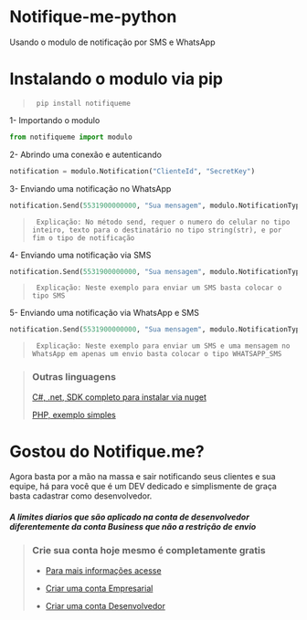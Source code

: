 # Notifique-me-python
Usando o modulo de notificação por SMS e WhatsApp

# Instalando o modulo via pip
 > ` pip install notifiqueme`
 
1- Importando o modulo
```python
from notifiqueme import modulo
```

2- Abrindo uma conexão e autenticando
```python
notification = modulo.Notification("ClienteId", "SecretKey")
```

3- Enviando uma notificação no WhatsApp
```python
notification.Send(5531900000000, "Sua mensagem", modulo.NotificationType.WHATSAPP)
```
 > ` Explicação: No método send, requer o numero do celular no tipo inteiro, texto para o destinatário no tipo string(str), e por fim o tipo de notificação`
 
 4- Enviando uma notificação via SMS
 ```python
notification.Send(5531900000000, "Sua mensagem", modulo.NotificationType.SMS)
```
 > ` Explicação: Neste exemplo para enviar um SMS basta colocar o tipo SMS`
 
 5- Enviando uma notificação via WhatsApp e SMS
 ```python
notification.Send(5531900000000, "Sua mensagem", modulo.NotificationType.WHATSAPP_SMS)
```
 > ` Explicação: Neste exemplo para enviar um SMS e uma mensagem no WhatsApp em apenas um envio basta colocar o tipo WHATSAPP_SMS`
 
 >
> ### Outras linguagens
>
> [C#, .net, SDK completo para instalar via nuget](https://github.com/Mrr66/Notifique.me)
> 
> [PHP, exemplo simples](https://github.com/Mrr66/php-notifique-me-whatsApp)


# Gostou do Notifique.me?
Agora basta por a mão na massa e sair notificando seus clientes e sua equipe, há para você que é um DEV dedicado e simplismente de graça basta cadastrar como desenvolvedor.

##### A limites diarios que são aplicado na conta de desenvolvedor diferentemente da conta Business que não a restrição de envio 

>
> ### Crie sua conta hoje mesmo é completamente gratis 
>
>* [Para mais informações acesse](https://cad-notifique-me.herokuapp.com/)
>
>* [Criar uma conta Empresarial](https://cad-notifique-me.herokuapp.com/business)
>
>* [Criar uma conta Desenvolvedor](https://cad-notifique-me.herokuapp.com/developer)
